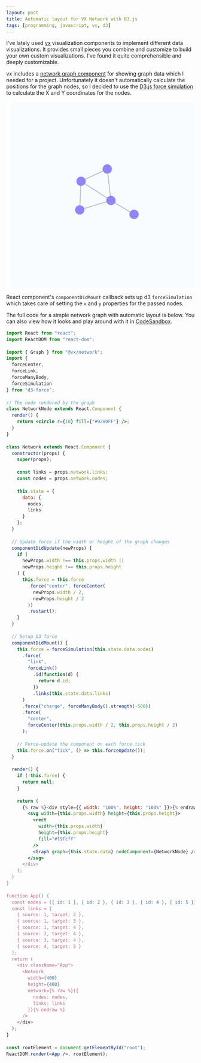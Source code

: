 ```yaml
---
layout: post
title: Automatic layout for VX Network with D3.js
tags: [programming, javascript, vx, d3]
---
```


I've lately used [vx](https://vx-demo.now.sh/) visualization components to implement different data visualizations. It provides small pieces you combine and customize to build your own custom visualizations. I've found it quite comprehensible and deeply customizable.

vx includes a [network graph component](https://vx-demo.now.sh/network) for showing graph data which I needed for a project. Unfortunately it doesn't automatically calculate the positions for the graph nodes, so I decided to use the [D3.js force simulation](https://github.com/d3/d3-force) to calculate the X and Y coordinates for the nodes.

![Screenshot of vx network graph](/images/2018/vx-network-with-d3.png "Screenshot of vx network graph")

React component's `componentDidMount` callback sets up d3 `forceSimulation` which takes care of setting the `x` and `y` properties for the passed nodes.

The full code for a simple network graph with automatic layout is below. You can also view how it looks and play around with it in [CodeSandbox](https://codesandbox.io/s/rr8vkxy1rm).

```jsx
import React from "react";
import ReactDOM from "react-dom";

import { Graph } from "@vx/network";
import {
  forceCenter,
  forceLink,
  forceManyBody,
  forceSimulation
} from "d3-force";

// The node rendered by the graph
class NetworkNode extends React.Component {
  render() {
    return <circle r={10} fill={"#9280FF"} />;
  }
}

class Network extends React.Component {
  constructor(props) {
    super(props);

    const links = props.network.links;
    const nodes = props.network.nodes;

    this.state = {
      data: {
        nodes,
        links
      }
    };
  }

  // Update force if the width or height of the graph changes
  componentDidUpdate(newProps) {
    if (
      newProps.width !== this.props.width ||
      newProps.height !== this.props.height
    ) {
      this.force = this.force
        .force("center", forceCenter(
          newProps.width / 2,
          newProps.height / 2
        ))
        .restart();
    }
  }

  // Setup D3 force
  componentDidMount() {
    this.force = forceSimulation(this.state.data.nodes)
      .force(
        "link",
        forceLink()
          .id(function(d) {
            return d.id;
          })
          .links(this.state.data.links)
      )
      .force("charge", forceManyBody().strength(-500))
      .force(
        "center",
        forceCenter(this.props.width / 2, this.props.height / 2)
      );

    // Force-update the component on each force tick
    this.force.on("tick", () => this.forceUpdate());
  }

  render() {
    if (!this.force) {
      return null;
    }

    return (
      {% raw %}<div style={{ width: "100%", height: "100%" }}>{% endraw %}
        <svg width={this.props.width} height={this.props.height}>
          <rect
            width={this.props.width}
            height={this.props.height}
            fill="#f9fcff"
          />
          <Graph graph={this.state.data} nodeComponent={NetworkNode} />
        </svg>
      </div>
    );
  }
}

function App() {
  const nodes = [{ id: 1 }, { id: 2 }, { id: 3 }, { id: 4 }, { id: 5 }];
  const links = [
    { source: 1, target: 2 },
    { source: 1, target: 3 },
    { source: 1, target: 4 },
    { source: 2, target: 4 },
    { source: 3, target: 4 },
    { source: 4, target: 5 }
  ];
  return (
    <div className="App">
      <Network
        width={400}
        height={400}
        network={% raw %}{{
          nodes: nodes,
          links: links
        }}{% endraw %}
      />
    </div>
  );
}

const rootElement = document.getElementById("root");
ReactDOM.render(<App />, rootElement);
```
